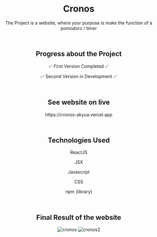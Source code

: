 <h1 align="center">Cronos</h1>

<p align="center"> The Project is a website, where your purpose is make the function of a pomodoro / timer </p>

<br>

<h2 align="center"> Progress about the Project </h2>
<p align="center"> ✅ First Version Completed ✅ </p>
<p align="center"> ✅ Second Version in Development ✅ </p>

<br>

<h2 align="center"> See website on live </h2>
<p align="center"> https://cronos-akyua.vercel.app </p>

<br>

<h2 align="center"> Technologies Used </h2>

<p align="center"> ReactJS </p>
<p align="center"> JSX </p>
<p align="center"> Javascript </p>
<p align="center"> CSS </p>
<p align="center"> npm (library) </p>

<br>

<h2 align="center"> Final Result of the website </h2>

<div align="center">

![cronos](https://user-images.githubusercontent.com/75745796/221297722-31d68c9f-7e8a-4348-802e-2937cdeeae39.png)
![cronos2](https://user-images.githubusercontent.com/75745796/221297727-355dced4-dff1-4d3c-8766-f334a3b2d88a.png)

</div>
